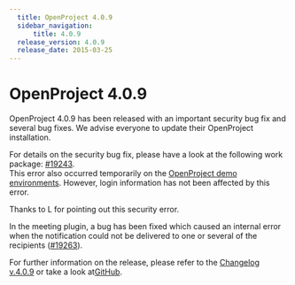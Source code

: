 ```yaml
---
  title: OpenProject 4.0.9
  sidebar_navigation:
      title: 4.0.9
  release_version: 4.0.9
  release_date: 2015-03-25
---
```



# OpenProject 4.0.9

OpenProject 4.0.9 has been released with an important security bug fix
and several bug fixes. We advise everyone to update their OpenProject
installation.

For details on the security bug fix, please have a look at the following
work package:
[\#19243](https://community.openproject.org/work_packages/19243 "#19243").  
This error also occurred temporarily on the [OpenProject demo
environments](https://start.openproject.com/ "OpenProject demo environments").
However, login information has not been affected by this error.

Thanks to L for pointing out this security error.

In the meeting plugin, a bug has been fixed which caused an internal
error when the notification could not be delivered to one or several of
the recipients
([\#19263](https://community.openproject.org/work_packages/19263 "#19263")).

For further information on the release, please refer to the [Changelog
v.4.0.9](https://github.com/opf/openproject/releases/tag/v4.0.9 "Changelog version 4.0.9") or
take a look
at[GitHub](https://github.com/opf/openproject/tree/v4.0.9 "GitHub").


